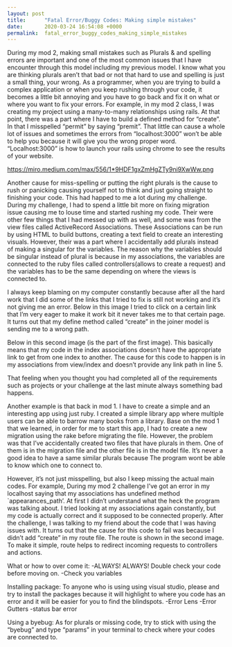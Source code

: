 ```yaml
---
layout: post
title:      "Fatal Error/Buggy Codes: Making simple mistakes"
date:       2020-03-24 16:54:08 +0000
permalink:  fatal_error_buggy_codes_making_simple_mistakes
---
```



During my mod 2, making small mistakes such as Plurals & and spelling errors are important and one of the most common issues that I have encounter through this model including my previous model. I know what you are thinking plurals aren’t that bad or not that hard to use and spelling is just a small thing, your wrong. As a programmer, when you are trying to build a complex application or when you keep rushing through your code, it becomes a little bit annoying and you have to go back and fix it on what or where you want to fix your errors. For example, in my mod 2 class, I was creating my project using a many-to-many relationships using rails. At that point, there was a part where I have to build a defined method for “create”. In that I misspelled “permit” by saying “premit”. That little can cause a whole lot of issues and sometimes the errors from “localhost:3000” won’t be able to help you because it will give you the wrong proper word. “Localhost:3000” is how to launch your rails using chrome to see the results of your website.

https://miro.medium.com/max/556/1*9HDF1gxZmHgZTy9ni9XwWw.png

Another cause for miss-spelling or putting the right plurals is the cause to rush or panicking causing yourself not to think and just going straight to finishing your code. This had happed to me a lot during my challenge. During my challenge, I had to spend a little bit more on fixing migration issue causing me to louse time and started rushing my code. Their were other few things that I had messed up with as well, and some was from the view files called ActiveRecord Associations. These Associations can be run by using HTML to build buttons, creating a text field to create an interesting visuals. However, their was a part where I accidentally add plurals instead of making a singular for the variables. The reason why the variables should be singular instead of plural is because in my associations, the variables are connected to the ruby files called controllers(allows to create a request) and the variables has to be the same depending on where the views is connected to.


I always keep blaming on my computer constantly because after all the hard work that I did some of the links that I tried to fix is still not working and it’s not giving me an error. Below in this image I tried to click on a certain link that I’m very eager to make it work bit it never takes me to that certain page. It turns out that my define method called “create” in the joiner model is sending me to a wrong path.

Below in this second image (is the part of the first image). This basically means that my code in the index associations doesn’t have the appropriate link to get from one index to another. The cause for this code to happen is in my associations from view/index and doesn’t provide any link path in line 5.

That feeling when you thought you had completed all of the requirements such as projects or your challenge at the last minute always something bad happens.


Another example is that back in mod 1. I have to create a simple and an interesting app using just ruby. I created a simple library app where multiple users can be able to barrow many books from a library. Base on the mod 1 that we learned, in order for me to start this app, I had to create a new migration using the rake before migrating the file. However, the problem was that I’ve accidentally created two files that have plurals in them. One of them is in the migration file and the other file is in the model file. It’s never a good idea to have a same similar plurals because The program wont be able to know which one to connect to.



However, it’s not just misspelling, but also I keep missing the actual main codes. For example, During my mod 2 challenge I’ve got an error in my localhost saying that my associations has undefined method `appearances_path’. At first I didn’t understand what the heck the program was talking about. I tried looking at my associations again constantly, but my code is actually correct and it supposed to be connected properly. After the challenge, I was talking to my friend about the code that I was having issues with. It turns out that the cause for this code to fail was because I didn’t add “create” in my route file. The route is shown in the second image. To make it simple, route helps to redirect incoming requests to controllers and actions.


What or how to over come it:
-ALWAYS! ALWAYS! Double check your code before moving on.
-Check you variables

Installing package:
To anyone who is using using visual studio, please and try to install the packages because it will highlight to where you code has an error and it will be easier for you to find the blindspots.
-Error Lens
-Error Gutters
-status bar error

Using a byebug:
As for plurals or missing code, try to stick with using the “byebug” and type “params” in your terminal to check where your codes are connected to.
